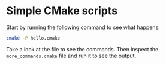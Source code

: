 # Simple CMake scripts

Start by running the following command to see what happens.

```bash
cmake -P hello.cmake
```

Take a look at the file to see the commands. Then inspect the `more_commands.cmake` file and run it to see the output.
